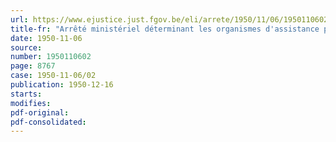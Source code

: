 ```yaml
---
url: https://www.ejustice.just.fgov.be/eli/arrete/1950/11/06/1950110602/justel
title-fr: "Arrêté ministériel déterminant les organismes d'assistance post-pénitentiaire dont les délégués sont appelés à participer à l'activité des commissions instituées auprès des annexes psychiatriques"
date: 1950-11-06
source:
number: 1950110602
page: 8767
case: 1950-11-06/02
publication: 1950-12-16
starts:
modifies:
pdf-original:
pdf-consolidated:
---
```


